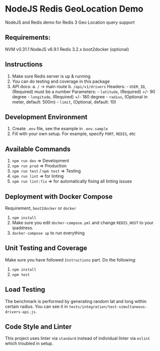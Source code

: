 # NodeJS Redis GeoLocation Demo
NodeJS and Redis demo for Redis 3 Geo Location query support

## Requirements:
NVM v0.31.1
NodeJS v6.9.1
Redis 3.2.x
boot2docker (optional)

## Instructions
1. Make sure Redis server is up & running
2. You can do testing and coverage in this package
3. API docs:
	a. `/` -> main route
	b. `/api/v1/drivers`
		Headers:
			- `USER_ID`, (Required) must be a number
		Parameters:
			- `latitude`, (Required) +/- 90 degree
			- `longitude`, (Required) +/- 180 degree
			- `radius`, (Optional in meter, default: 500m)
			- `limit`, (Optional, default: 10)

## Development Environment
1. Create `.env` file, see the example in `.env.sample`
2. Fill with your own setup. For example, specify `PORT`, `REDIS`, etc

## Available Commands
1. `npm run dev` => Development
2. `npm run prod` => Production
3. `npm run test` / `npm test` => Testing
4. `npm run lint` => for linting
5. `npm run lint:fix` => for automatically fixing all linting issues

## Deployment with Docker Compose
Requirement, `boot2docker` or `docker`
1. `npm install`
2. Make sure you edit `docker-compose.yml` and change `REDIS_HOST` to your ipaddress. 
3. `docker-compose up` to run everything

## Unit Testing and Coverage
Make sure you have followed `Instructions` part. Do the following:
1. `npm install`
2. `npm test`

## Load Testing
The benchmark is performed by generating random lat and long within certain radius.
You can see it in `tests/integration/test-simultaneous-drivers-api.js`.

## Code Style and Linter
This project uses linter via `standard` instead of individual linter via `eslint` which troubled in setup.
